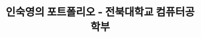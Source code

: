 ---
title: "인숙영의 포트폴리오 - 전북대학교 컴퓨터공학부"
description: "전북대학교 컴퓨터공학부 인숙영의 포트폴리오. 프론트엔드 개발자 지망생으로 React, TypeScript, 데이터베이스 설계, 운영체제, 자료구조 프로젝트를 소개합니다."
keywords: "인숙영, SookYoung In, 전북대학교, 컴퓨터공학부, 프론트엔드 개발자, React, TypeScript, 포트폴리오, 데이터베이스 설계, 운영체제, 자료구조"
type: landing
sections:
  - block: about.avatar
    section_id: about
    content:
      username: admin
      text: ""
    design:
      background:
        color: ""
        text_color_light: false
        image:
          filename: ""
          filters:
            brightness: 0.5
      css_class: d-flex fullscreen align-items-center

  - block: portfolio
    section_id: portfolio
    content:
      title: "프로젝트"
      subtitle: ""
      count: 9
      page_type: project
      text: ""
    design:
      view: card
      columns: "3"

  - block: slider
    content:
      text: ""
      slides:
        - title: "React · TypeScript"
          content: "컴포넌트 설계와 상태 관리로 유지보수성 높은 UI 구현"
          background:
            image:
              filename: "/uploads/1_unsplash.jpg"
        - title: "실습을 통한 학습"
          content: "작게 만들고 빠르게 개선하며 결과로 증명"
          background:
            image:
              filename: "/uploads/2_unsplash.jpg"
        - title: "알고리즘"
          content: "복잡도 분석을 바탕으로 효율적인 로직과 최적화"
          background:
            image:
              filename: "/uploads/3_unsplash.jpg"
    design:
      is_fullscreen: false
      slide_height: "420px"
      interval: 0

  - block: experience
    section_id: experience
    content:
      title: "경력"
      subtitle: ""
      text: ""
      date_format: "2006년 1월"
      items:
        - title: "동아리 활동"
          company: "Koala"
          location: "전북대학교"
          date_start: "2024-03-02"
          date_end: "2024-06-20"
          description: "알고리즘 문제 해결 능력과 논리적 사고력을 기르기 위해 동아리 활동에 참여."
        - title: "SW 멘토링 멘티"
          company: "Online"
          location: "전북대학교"
          date_start: "2024-09-11"
          date_end: "2024-12-13"
          description: "선배 멘토와의 상호작용을 통해 실무 기술 역량을 강화하는 멘토링 프로그램에 참여."

  - block: accomplishments
    section_id: goals
    content:
      title: "진로 목표 및 관심사"
      subtitle: ""
      text: ""
      date_format: "2006년 1월"
      items:
        - title: "프론트엔드 개발 전문성"
          organization: "개인 목표"
          date_start: "2024-01-01"
          date_end: ""
          description: '<span class="justify-text">React와 TypeScript를 중심으로 한 모던 프론트엔드 기술에 능숙해져서 직관적이고 유지보수가 용이한 사용자 인터페이스를 만드는 것이 목표입니다. 컴포넌트 기반 아키텍처, 상태 관리, 반응형 디자인 원칙을 마스터하고 싶습니다.</span>'
        - title: "풀스택 개발자로 성장"
          organization: "미래 포부"
          date_start: "2024-01-01"
          date_end: ""
          description: '<span class="justify-text">백엔드 기술과 데이터베이스 관리까지 포함하여 균형 잡힌 개발자가 되고자 합니다. 데이터베이스 설계부터 사용자 인터페이스까지 웹 개발의 전체 생명주기를 이해하고 싶습니다.</span>'
        - title: "오픈소스 기여"
          organization: "커뮤니티 목표"
          date_start: "2024-01-01"
          date_end: ""
          description: '<span class="justify-text">오픈소스 프로젝트에 기여하여 개발자 커뮤니티에 환원하고 협업 코딩 스킬을 향상시키고 싶습니다. 커뮤니티 주도 개발의 힘을 믿으며 그 일부가 되고 싶습니다.</span>'
        - title: "기술을 통한 문제 해결"
          organization: "핵심 관심사"
          date_start: "2024-01-01"
          date_end: ""
          description: '<span class="justify-text">기술을 활용하여 실제 문제를 해결하고 의미 있는 영향을 만들어내는 것에 관심이 있습니다. 특히 사용자 경험을 개선하고 복잡한 작업을 더 접근하기 쉽게 만드는 애플리케이션 개발에 관심이 많습니다.</span>'

  - block: contact
    section_id: contact
    content:
      title: "오시는 길"
      text: |
        전북대학교

        [GitHub](https://github.com/abc202313746) · [Instagram](https://www.instagram.com/insookyoung/)
        연락처: [010-4544-0797](tel:+821045440797)
        이메일: [isy0110@jbnu.ac.kr](mailto:isy0110@jbnu.ac.kr)

        <div class="map-embed" style="margin-top:12px;">
          <iframe
            src="https://www.google.com/maps?q=35.8469,127.1295&hl=ko&z=15&output=embed"
            width="100%"
            height="360"
            style="border:0;"
            allowfullscreen
            loading="lazy"
            referrerpolicy="no-referrer-when-downgrade"></iframe>
        </div>
      map:
        provider: OpenStreetMap
        zoom: 15
        center:
          lat: 35.8469
          lng: 127.1295
        markers:
          - title: "전북대학교"
            lat: 35.8469
            lng: 127.1295

  - block: markdown
    content:
      text: |
        {{< fab >}}
---